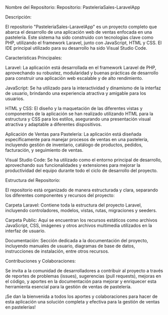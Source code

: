 Nombre del Repositorio:
Repositorio: PasteleriaSales-LaravelApp

Descripción:

El repositorio "PasteleriaSales-LaravelApp" es un proyecto completo que abarca el desarrollo de una aplicación web de ventas enfocada en una pastelería. Este sistema ha sido construido con tecnologías clave como PHP, utilizando el framework Laravel, junto con JavaScript, HTML y CSS. El IDE principal utilizado para su desarrollo ha sido Visual Studio Code.

Características Principales:

Laravel: La aplicación está desarrollada en el framework Laravel de PHP, aprovechando su robustez, modularidad y buenas prácticas de desarrollo para construir una aplicación web escalable y de alto rendimiento.

JavaScript: Se ha utilizado para la interactividad y dinamismo de la interfaz de usuario, brindando una experiencia atractiva y amigable para los usuarios.

HTML y CSS: El diseño y la maquetación de las diferentes vistas y componentes de la aplicación se han realizado utilizando HTML para la estructura y CSS para los estilos, asegurando una presentación visual atractiva y adaptable a diferentes dispositivos.

Aplicación de Ventas para Pastelería: La aplicación está diseñada específicamente para manejar procesos de ventas en una pastelería, incluyendo gestión de inventario, catálogo de productos, pedidos, facturación, y seguimiento de ventas.

Visual Studio Code: Se ha utilizado como el entorno principal de desarrollo, aprovechando sus funcionalidades y extensiones para mejorar la productividad del equipo durante todo el ciclo de desarrollo del proyecto.

Estructura del Repositorio:

El repositorio está organizado de manera estructurada y clara, separando los diferentes componentes y recursos del proyecto:

Carpeta Laravel: Contiene toda la estructura del proyecto Laravel, incluyendo controladores, modelos, vistas, rutas, migraciones y seeders.

Carpeta Public: Aquí se encuentran los recursos estáticos como archivos JavaScript, CSS, imágenes y otros archivos multimedia utilizados en la interfaz de usuario.

Documentación: Sección dedicada a la documentación del proyecto, incluyendo manuales de usuario, diagramas de base de datos, instrucciones de instalación, entre otros recursos.

Contribuciones y Colaboraciones:

Se invita a la comunidad de desarrolladores a contribuir al proyecto a través de reportes de problemas (issues), sugerencias (pull requests), mejoras en el código, y aportes en la documentación para mejorar y enriquecer esta herramienta esencial para la gestión de ventas de pastelería.

¡Se dan la bienvenida a todos los aportes y colaboraciones para hacer de esta aplicación una solución completa y efectiva para la gestión de ventas en pastelerías!
